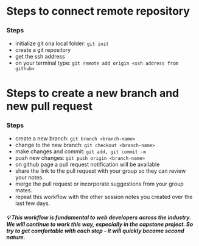 # Steps to connect remote repository

### Steps

- initialize git ona local folder: `git init`
- create a git repository
- get the ssh address
- on your terminal type: `git remote add origin <ssh address from github>`

# Steps to create a new branch and new pull request

### Steps

- create a new branch: `git branch <branch-name>`
- change to the new branch: `git checkout <branch-name>`
- make changes and commit: `git add, git commit -m`
- push new changes: `git push origin <branch-name>`
- on github page a pull request notification will be available
- share the link to the pull request with your group so they can review your notes.
- merge the pull request or incorporate suggestions from your group mates.
- repeat this workflow with the other session notes you created over the last few days.

##### 💡 This workflow is fundamental to web developers across the industry. We will continue to work this way, especially in the capstone project. So try to get comfortable with each step - it will quickly become second nature.
